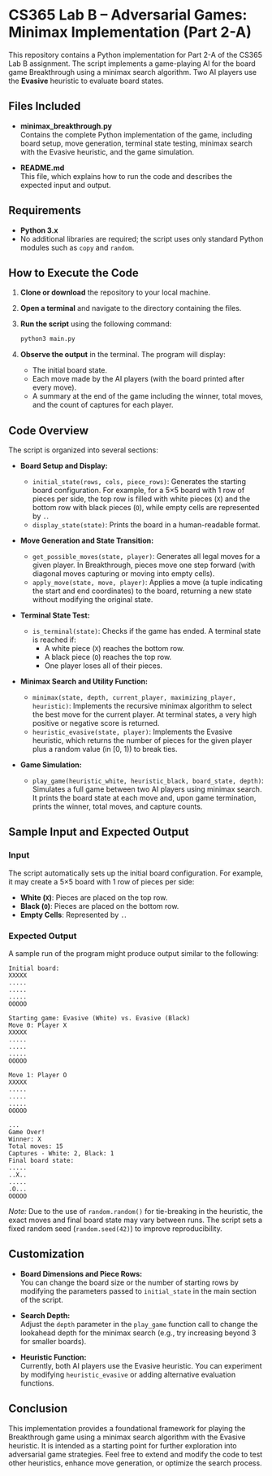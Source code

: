 # CS365 Lab B – Adversarial Games: Minimax Implementation (Part 2-A)

This repository contains a Python implementation for Part 2-A of the CS365 Lab B assignment. The script implements a game-playing AI for the board game Breakthrough using a minimax search algorithm. Two AI players use the **Evasive** heuristic to evaluate board states.

## Files Included

- **minimax_breakthrough.py**  
  Contains the complete Python implementation of the game, including board setup, move generation, terminal state testing, minimax search with the Evasive heuristic, and the game simulation.

- **README.md**  
  This file, which explains how to run the code and describes the expected input and output.

## Requirements

- **Python 3.x**  
- No additional libraries are required; the script uses only standard Python modules such as `copy` and `random`.

## How to Execute the Code

1. **Clone or download** the repository to your local machine.
2. **Open a terminal** and navigate to the directory containing the files.
3. **Run the script** using the following command:

   ```bash
   python3 main.py
   ```

4. **Observe the output** in the terminal. The program will display:
   - The initial board state.
   - Each move made by the AI players (with the board printed after every move).
   - A summary at the end of the game including the winner, total moves, and the count of captures for each player.

## Code Overview

The script is organized into several sections:

- **Board Setup and Display:**  
  - `initial_state(rows, cols, piece_rows)`: Generates the starting board configuration. For example, for a 5×5 board with 1 row of pieces per side, the top row is filled with white pieces (`X`) and the bottom row with black pieces (`O`), while empty cells are represented by `.`.
  - `display_state(state)`: Prints the board in a human-readable format.

- **Move Generation and State Transition:**  
  - `get_possible_moves(state, player)`: Generates all legal moves for a given player. In Breakthrough, pieces move one step forward (with diagonal moves capturing or moving into empty cells).
  - `apply_move(state, move, player)`: Applies a move (a tuple indicating the start and end coordinates) to the board, returning a new state without modifying the original state.

- **Terminal State Test:**  
  - `is_terminal(state)`: Checks if the game has ended. A terminal state is reached if:
    - A white piece (`X`) reaches the bottom row.
    - A black piece (`O`) reaches the top row.
    - One player loses all of their pieces.

- **Minimax Search and Utility Function:**  
  - `minimax(state, depth, current_player, maximizing_player, heuristic)`: Implements the recursive minimax algorithm to select the best move for the current player. At terminal states, a very high positive or negative score is returned.
  - `heuristic_evasive(state, player)`: Implements the Evasive heuristic, which returns the number of pieces for the given player plus a random value (in [0, 1)) to break ties.

- **Game Simulation:**  
  - `play_game(heuristic_white, heuristic_black, board_state, depth)`: Simulates a full game between two AI players using minimax search. It prints the board state at each move and, upon game termination, prints the winner, total moves, and capture counts.

## Sample Input and Expected Output

### Input

The script automatically sets up the initial board configuration. For example, it may create a 5×5 board with 1 row of pieces per side:
- **White (`X`)**: Pieces are placed on the top row.
- **Black (`O`)**: Pieces are placed on the bottom row.
- **Empty Cells**: Represented by `.`.

### Expected Output

A sample run of the program might produce output similar to the following:

```
Initial board:
XXXXX
.....
.....
.....
OOOOO

Starting game: Evasive (White) vs. Evasive (Black)
Move 0: Player X
XXXXX
.....
.....
.....
OOOOO

Move 1: Player O
XXXXX
.....
.....
.....
OOOOO

...
Game Over!
Winner: X
Total moves: 15
Captures - White: 2, Black: 1
Final board state:
.....
..X..
.....
.O...
OOOOO
```

*Note:* Due to the use of `random.random()` for tie-breaking in the heuristic, the exact moves and final board state may vary between runs. The script sets a fixed random seed (`random.seed(42)`) to improve reproducibility.

## Customization

- **Board Dimensions and Piece Rows:**  
  You can change the board size or the number of starting rows by modifying the parameters passed to `initial_state` in the main section of the script.

- **Search Depth:**  
  Adjust the `depth` parameter in the `play_game` function call to change the lookahead depth for the minimax search (e.g., try increasing beyond 3 for smaller boards).

- **Heuristic Function:**  
  Currently, both AI players use the Evasive heuristic. You can experiment by modifying `heuristic_evasive` or adding alternative evaluation functions.

## Conclusion

This implementation provides a foundational framework for playing the Breakthrough game using a minimax search algorithm with the Evasive heuristic. It is intended as a starting point for further exploration into adversarial game strategies. Feel free to extend and modify the code to test other heuristics, enhance move generation, or optimize the search process.

